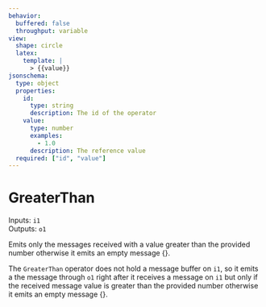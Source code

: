 ```yaml
---
behavior:
  buffered: false
  throughput: variable
view:
  shape: circle
  latex:
    template: |
      > {{value}}
jsonschema:
  type: object
  properties:
    id:
      type: string
      description: The id of the operator
    value:
      type: number
      examples:
        - 1.0
      description: The reference value
  required: ["id", "value"]
---
```


# GreaterThan

Inputs: `i1`  
Outputs: `o1`

Emits only the messages received with a value greater than the provided number otherwise it emits an empty message {}. 

The `GreaterThan` operator does not hold a message buffer on `i1`, so it emits a the message through `o1` right after it receives a message on `i1` but only if the received message value is greater than the provided number otherwise it emits an empty message {}.